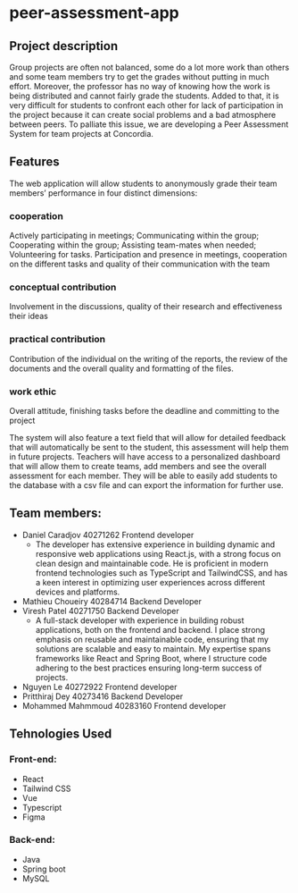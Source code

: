 # peer-assessment-app
## Project description
Group projects are often not balanced, some do a lot more work than others and some team members try to get the grades without putting in much effort. Moreover, the professor has no way of knowing how the work is being distributed and cannot fairly grade the students. Added to that, it is very difficult for students to confront each other for lack of participation in the project because it can create social problems and a bad atmosphere between peers. To palliate this issue, we are developing a Peer Assessment System for team projects at Concordia.
## Features
The web application will allow students to anonymously grade their team members’ performance in four distinct dimensions:
### cooperation
Actively participating in meetings; Communicating within the group; Cooperating within the group; Assisting team-mates when needed; Volunteering for tasks.
Participation and presence in meetings, cooperation on the different tasks and quality of their communication with the team
### conceptual contribution
Involvement in the discussions, quality of their research and effectiveness their ideas
### practical contribution
Contribution of the individual on the writing of the reports, the review of the documents and the overall quality and formatting of the files.
### work ethic
Overall attitude, finishing tasks before the deadline and committing to the project

The system will also feature a text field that will allow for detailed feedback that will automatically be sent to the student, this assessment will help them in future projects. 
Teachers will have access to a personalized dashboard that will allow them to create teams, add members and see the overall assessment for each member. They will be able to easily add students to the database with a csv file and can export the information for further use.
## Team members:
- Daniel Caradjov 40271262 Frontend developer
    - The developer has extensive experience in building dynamic and responsive web applications using React.js, with a strong focus on clean design and maintainable code. He is proficient in modern frontend technologies such as TypeScript           and TailwindCSS, and has a keen interest in optimizing user experiences across different devices and platforms. 
- Mathieu Choueiry 40284714 Backend Developer
- Viresh Patel 40271750 Backend Developer
    - A full-stack developer with experience in building robust applications, both on the frontend and backend. I place strong emphasis on reusable and maintainable code, ensuring that my solutions are scalable and easy to maintain. My expertise spans frameworks like React and Spring Boot, where I structure code adhering to the best practices ensuring long-term success of projects.
- Nguyen Le 40272922 Frontend developer
- Pritthiraj Dey 40273416 Backend Developer
- Mohammed Mahmmoud 40283160 Frontend developer
## Tehnologies Used
### Front-end:
- React
- Tailwind CSS
- Vue
- Typescript
- Figma
### Back-end:
- Java
- Spring boot
- MySQL

